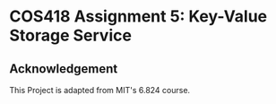 # COS418 Assignment 5: Key-Value Storage Service

<h2>Acknowledgement</h2>
<p>This Project is adapted from MIT's 6.824 course.</p>
